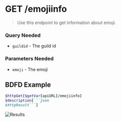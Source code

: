 # GET /emojiinfo
> Use this endpoint to get information about emoji.

### Query Needed
* `guildid` - The guild id
### Parameters Needed
* `emoji` - The emoji


## BDFD Example
````ruby
$httpGet[$getVar[apiURL]/emojiinfo]
$description[```json
$httpResult```]
````
![Results](https://cdn.discordapp.com/attachments/1055953726344540164/1076248294050758747/4tsika.png)